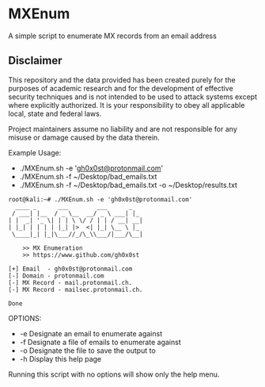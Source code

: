 # MXEnum

A simple script to enumerate MX records from an email address

## Disclaimer

This repository and the data provided has been created purely for the purposes of academic research and for the development of effective security techniques and is not intended to be used to attack systems except where explicitly authorized. It is your responsibility to obey all applicable local, state and federal laws. 

Project maintainers assume no liability and are not responsible for any misuse or damage caused by the data therein.

Example Usage:
* ./MXEnum.sh -e 'gh0x0st@protonmail.com'
* ./MXEnum.sh -f ~/Desktop/bad_emails.txt
* ./MXEnum.sh -f ~/Desktop/bad_emails.txt -o ~/Desktop/results.txt
```Shell
root@kali:~# ./MXEnum.sh -e 'gh0x0st@protonmail.com'
  ____ _      ___        ___      _
 / ___| |__  / _ \__  __/ _ \ ___| |_
| |  _| '_ \| | | \ \/ / | | / __| __|
| |_| | | | | |_| |>  <| |_| \__ \ |_
 \____|_| |_|\___//_/\_\\___/|___/\__|

    >> MX Enumeration
    >> https://www.github.com/gh0x0st

[+] Email  - gh0x0st@protonmail.com
[-] Domain - protonmail.com
[-] MX Record - mail.protonmail.ch.
[-] MX Record - mailsec.protonmail.ch.

Done
```

OPTIONS:
  
   * -e   Designate an email to enumerate against
   * -f   Designate a file of emails to enumerate against
   * -o   Designate the file to save the output to
   * -h   Display this help page

   Running this script with no options will show only the help menu.

